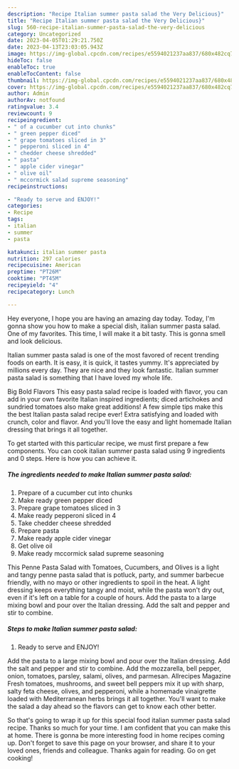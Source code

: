 ```yaml
---
description: "Recipe Italian summer pasta salad the Very Delicious}"
title: "Recipe Italian summer pasta salad the Very Delicious}"
slug: 560-recipe-italian-summer-pasta-salad-the-very-delicious
category: Uncategorized
date: 2023-04-05T01:29:21.750Z
date: 2023-04-13T23:03:05.943Z
image: https://img-global.cpcdn.com/recipes/e5594021237aa837/680x482cq70/italian-summer-pasta-salad-recipe-main-photo.jpg
hideToc: false
enableToc: true
enableTocContent: false
thumbnail: https://img-global.cpcdn.com/recipes/e5594021237aa837/680x482cq70/italian-summer-pasta-salad-recipe-main-photo.jpg
cover: https://img-global.cpcdn.com/recipes/e5594021237aa837/680x482cq70/italian-summer-pasta-salad-recipe-main-photo.jpg
author: Admin
authorAv: notfound
ratingvalue: 3.4
reviewcount: 9
recipeingredient:
- " of a cucumber cut into chunks"
- " green pepper diced"
- " grape tomatoes sliced in 3"
- " pepperoni sliced in 4"
- " chedder cheese shredded"
- " pasta"
- " apple cider vinegar"
- " olive oil"
- " mccormick salad supreme seasoning"
recipeinstructions:

- "Ready to serve and ENJOY!"
categories:
- Recipe
tags:
- italian
- summer
- pasta

katakunci: italian summer pasta 
nutrition: 297 calories
recipecuisine: American
preptime: "PT26M"
cooktime: "PT45M"
recipeyield: "4"
recipecategory: Lunch

---
```



Hey everyone, I hope you are having an amazing day today. Today, I'm gonna show you how to make a special dish, italian summer pasta salad. One of my favorites. This time, I will make it a bit tasty. This is gonna smell and look delicious.

Italian summer pasta salad is one of the most favored of recent trending foods on earth. It is easy, it is quick, it tastes yummy. It's appreciated by millions every day. They are nice and they look fantastic. Italian summer pasta salad is something that I have loved my whole life.

Big Bold Flavors This easy pasta salad recipe is loaded with flavor, you can add in your own favorite Italian inspired ingredients; diced artichokes and sundried tomatoes also make great additions! A few simple tips make this the best Italian pasta salad recipe ever! Extra satisfying and loaded with crunch, color and flavor. And you&#39;ll love the easy and light homemade Italian dressing that brings it all together.


To get started with this particular recipe, we must first prepare a few components. You can cook italian summer pasta salad using 9 ingredients and 0 steps. Here is how you can achieve it.

<!--inarticleads1-->

##### The ingredients needed to make Italian summer pasta salad:

1. Prepare  of a cucumber cut into chunks
1. Make ready  green pepper diced
1. Prepare  grape tomatoes sliced in 3
1. Make ready  pepperoni sliced in 4
1. Take  chedder cheese shredded
1. Prepare  pasta
1. Make ready  apple cider vinegar
1. Get  olive oil
1. Make ready  mccormick salad supreme seasoning


This Penne Pasta Salad with Tomatoes, Cucumbers, and Olives is a light and tangy penne pasta salad that is potluck, party, and summer barbecue friendly, with no mayo or other ingredients to spoil in the heat. A light dressing keeps everything tangy and moist, while the pasta won&#39;t dry out, even if it&#39;s left on a table for a couple of hours. Add the pasta to a large mixing bowl and pour over the Italian dressing. Add the salt and pepper and stir to combine. 

<!--inarticleads2-->

##### Steps to make Italian summer pasta salad:


1. Ready to serve and ENJOY!

Add the pasta to a large mixing bowl and pour over the Italian dressing. Add the salt and pepper and stir to combine. Add the mozzarella, bell pepper, onion, tomatoes, parsley, salami, olives, and parmesan. Allrecipes Magazine Fresh tomatoes, mushrooms, and sweet bell peppers mix it up with sharp, salty feta cheese, olives, and pepperoni, while a homemade vinaigrette loaded with Mediterranean herbs brings it all together. You&#39;ll want to make the salad a day ahead so the flavors can get to know each other better. 

So that's going to wrap it up for this special food italian summer pasta salad recipe. Thanks so much for your time. I am confident that you can make this at home. There is gonna be more interesting food in home recipes coming up. Don't forget to save this page on your browser, and share it to your loved ones, friends and colleague. Thanks again for reading. Go on get cooking!
